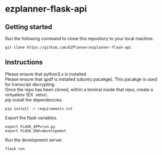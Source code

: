 # ezplanner-flask-api

## Getting started
Run  the following command to clone this repository to your local machine.
```
git clone https://github.com/EZPlanner/ezplanner-flask-api
```

## Instructions
Please ensure that python3.x is installed.  
Please ensure that qpdf is installed (ubuntu pacakge). This pacakge is used for transcript decrypting.  
Once the repo has been cloned, within a teminal inside that repo, create a virtualenv (EX. venv).  
pip install the dependencies.   
```
pip install -r requirements.txt
```
Export the flask variables.  
``` 
export FLASK_APP=run.py
export FLASK_ENV=developemnt
```
Run the development server.  
```
flask run
```
